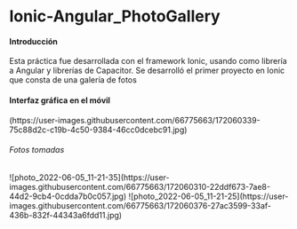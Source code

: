 # Ionic-Angular_PhotoGallery
<h4>Introducción</h4>
<p>Esta práctica fue desarrollada con el framework Ionic, usando como librería a Angular y librerías de Capacitor. Se desarrolló el primer proyecto en Ionic que consta de una galería de fotos</p>
<h4>Interfaz gráfica en el móvil</h4>
  (https://user-images.githubusercontent.com/66775663/172060339-75c88d2c-c19b-4c50-9384-46cc0dcebc91.jpg)
<h6>Fotos tomadas</h6>
  ![photo_2022-06-05_11-21-35](https://user-images.githubusercontent.com/66775663/172060310-22ddf673-7ae8-44d2-9cb4-0cdda7b0c057.jpg)
  ![photo_2022-06-05_11-21-25](https://user-images.githubusercontent.com/66775663/172060376-27ac3599-33af-436b-832f-44343a6fdd11.jpg)

